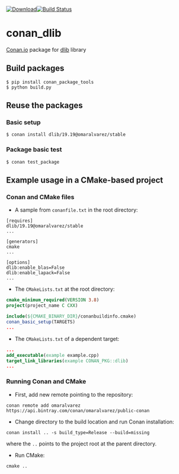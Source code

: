 [![Download](https://api.bintray.com/packages/omaralvarez/public-conan/dlib%3Aomaralvarez/images/download.svg)](https://bintray.com/omaralvarez/public-conan/dlib%3Aomaralvarez/_latestVersion)[![Build Status](https://travis-ci.org/omaralvarez/conan_dlib.svg?branch=master)](https://travis-ci.org/omaralvarez/conan_dlib)

# conan_dlib

[Conan.io](https://conan.io) package for [dlib](https://github.com/davisking/dlib) library

## Build packages

    $ pip install conan_package_tools
    $ python build.py
    
## Reuse the packages

### Basic setup

    $ conan install dlib/19.19@omaralvarez/stable

### Package basic test
    $ conan test_package
    
## Example usage in a CMake-based project

### Conan and CMake files

* A sample from `conanfile.txt` in the root directory:
```
[requires]
dlib/19.19@omaralvarez/stable
...

[generators]
cmake
...

[options]
dlib:enable_blas=False
dlib:enable_lapack=False
...
```

* The `CMakeLists.txt` at the root directory:
```cmake
cmake_minimum_required(VERSION 3.8)
project(project_name C CXX)

include(${CMAKE_BINARY_DIR}/conanbuildinfo.cmake)
conan_basic_setup(TARGETS)
...
```
* The `CMakeLists.txt` of a dependent target:
```cmake
...
add_executable(example example.cpp)
target_link_libraries(example CONAN_PKG::dlib)
...
```

### Running Conan and CMake 

* First, add new remote pointing to the repository: 
```
conan remote add omaralvarez https://api.bintray.com/conan/omaralvarez/public-conan
```
* Change directory to the build location and run Conan installation:
```shell
conan install .. -s build_type=Release --build=missing
```
where the `..` points to the project root at the parent directory.
* Run CMake:
```shell
cmake ..
```
